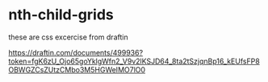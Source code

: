# nth-child-grids

these are css excercise from draftin

https://draftin.com/documents/499936?token=fgK6zU_Ojo65goYklgWfn2_V9v2lKSJD64_8ta2tSzjqnBp16_kEUfsFP8OBWGZCsZUtzCMbo3M5HGWeIMO7lO0

